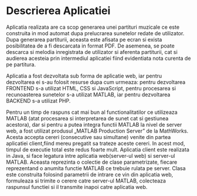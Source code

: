 # Descrierea Aplicatiei

Aplicatia realizata are ca scop generarea unei partituri muzicale ce este construita in
mod automat dupa prelucrarea sunetelor redate de utilizator. Dupa generarea partiturii, aceasta
este afisata pe ecran si exista posibilitatea de a fi descarcata in format PDF. De asemenea, se
poate descarca si melodia inregistrata de utilizator si aferenta partiturii, cat si audierea acesteia
prin intermediul aplicatiei fiind evidentiata nota curenta de pe partitura.

Aplicatia a fost dezvoltata sub forma de aplicatie web, iar pentru dezvoltarea
ei s-au folosit resurse dupa cum urmeaza: pentru dezvoltarea FRONTEND s-a utilizat HTML,
CSS si JavaScript, pentru procesarea si recunoasterea sunetelor s-a utilizat MATLAB, iar
pentru dezvoltarea BACKEND s-a utilizat PHP.

Pentru un timp de raspuns cat mai bun al functionalitatilor ce utilizeaza MATLAB (atat
procesarea si interpretarea de sunet cat si gestiunea acestora), dar si pentru a putea integra
functii MATLAB la nivel de server web, a fost utilizat produsul „MATLAB Production
Server” de la MathWorks. Acesta accepta cereri (consecutive sau
simultane) venite din partea aplicatiei client,fiind mereu pregatit sa trateze aceste cereri. In
acest mod, timpul de executie total este redus foarte mult. Aplicatia client este realizata in
Java, si face legatura intre aplicatia web(server-ul web) si server-ul MATLAB. Aceasta
reprezinta o colectie de clase parametrizate, fiecare reprezentand o anumita functie MATLAB
ce trebuie rulata pe server. Clasa este construita folosind parametrii de intrare ce vin din
aplicatia web, formuleaza si trimite o cerere catre server-ul MATLAB, colecteaza raspunsul
functiei si il transmite inapoi catre aplicatia web. 
